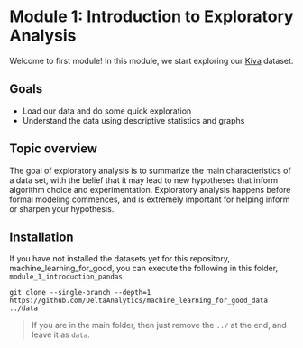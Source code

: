 Module 1: Introduction to Exploratory Analysis
=====

Welcome to first module! In this module, we start exploring our [Kiva](https://www.kiva.org/) dataset.

Goals
----
- Load our data and do some quick exploration
- Understand the data using descriptive statistics and graphs

Topic overview
----

The goal of exploratory analysis is to summarize the main characteristics of a data set, with the belief that it may lead to new hypotheses that inform algorithm choice and experimentation. Exploratory analysis happens before formal modeling commences, and is extremely important for helping inform or sharpen your hypothesis.

Installation
----

If you have not installed the datasets yet for this repository, machine_learning_for_good, you can execute the following in this folder, `module_1_introduction_pandas`

```
git clone --single-branch --depth=1 https://github.com/DeltaAnalytics/machine_learning_for_good_data ../data
```
> If you are in the main folder, then just remove the `../` at the end, and leave it as `data`.